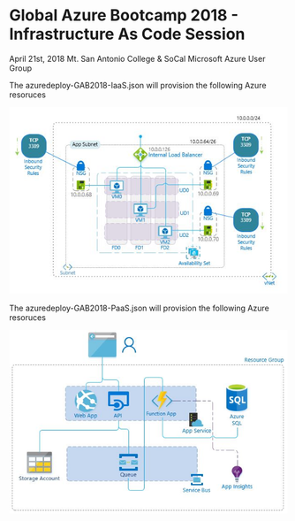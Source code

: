 # Global Azure Bootcamp 2018 - Infrastructure As Code Session
April 21st, 2018
Mt. San Antonio College & SoCal Microsoft Azure User Group



The azuredeploy-GAB2018-IaaS.json will provision the following Azure resoruces

![IaaS](https://github.com/cesarwhite/gab2018/blob/master/IaaS.JPG)

The azuredeploy-GAB2018-PaaS.json will provision the following Azure resoruces

![IaaS](https://github.com/cesarwhite/gab2018/blob/master/PaaS.JPG)
